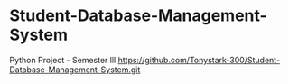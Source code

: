 # Student-Database-Management-System
Python Project - Semester lll
https://github.com/Tonystark-300/Student-Database-Management-System.git
